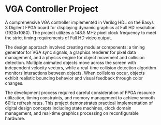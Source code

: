 # VGA Controller Project

A comprehensive VGA controller implemented in Verilog HDL on the Basys 3 Digilent FPGA board for displaying dynamic graphics at Full HD resolution (1920x1080). The project utilizes a 148.5 MHz pixel clock frequency to meet the strict timing requirements of Full HD video output.

The design approach involved creating modular components: a timing generator for VGA sync signals, a graphics renderer for pixel data management, and a physics engine for object movement and collision detection. Multiple animated objects move across the screen with independent velocity vectors, while a real-time collision detection algorithm monitors interactions between objects. When collisions occur, objects exhibit realistic bouncing behavior and visual feedback through color changes.

The development process required careful consideration of FPGA resource utilization, timing constraints, and memory management to achieve smooth 60Hz refresh rates. This project demonstrates practical implementation of digital design concepts including state machines, clock domain management, and real-time graphics processing on reconfigurable hardware.
